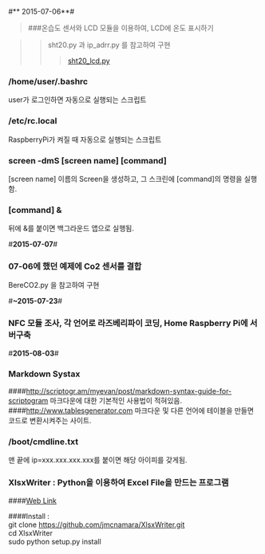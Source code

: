 #** 2015-07-06**#

> ###온습도 센서와 LCD 모듈을 이용하여, LCD에 온도 표시하기

> > sht20.py 과 ip_adrr.py 를 참고하여 구현
> > > [sht20_lcd.py](https://github.com/hello920922/mgpark_keti/blob/master/sht20_lcd.py "sht20_lcd.py")

### /home/user/.bashrc
user가 로그인하면 자동으로 실행되는 스크립트

### /etc/rc.local
RaspberryPi가 켜질 때 자동으로 실행되는 스크립트

### screen -dmS [screen name] [command]
[screen name] 이름의 Screen을 생성하고, 그 스크린에 [command]의 명령을 실행함.

### [command] &
뒤에 &를 붙이면 백그라운드 앱으로 실행됨.


#**2015-07-07**#

### 07-06에 했던 예제에 Co2 센서를 결합

BereCO2.py 을 참고하여 구현


#**~2015-07-23**#

### NFC 모듈 조사, 각 언어로 라즈베리파이 코딩, Home Raspberry Pi에 서버구축

#**2015-08-03**#

### Markdown Systax
####http://scriptogr.am/myevan/post/markdown-syntax-guide-for-scriptogram
마크다운에 대한 기본적인 사용법이 적혀있음.  
####http://www.tablesgenerator.com
마크다운 및 다른 언어에 테이블을 만들면 코드로 변환시켜주는 사이트.

### /boot/cmdline.txt
맨 끝에 ip=xxx.xxx.xxx.xxx를 붙이면 해당 아이피를 갖게됨.

### XlsxWriter : Python을 이용하여 Excel File을 만드는 프로그램
####[Web Link](https://xlsxwriter.readthedocs.org/#)  
  
####Install :  
git clone https://github.com/jmcnamara/XlsxWriter.git  
cd XlsxWriter  
sudo python setup.py install  

